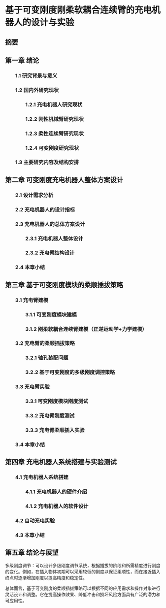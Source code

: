# 基于可变刚度刚柔软耦合连续臂的充电机器人的设计与实验

## 摘要

## 第一章 绪论
### &emsp;&emsp;1.1 研究背景与意义
### &emsp;&emsp;1.2 国内外研究现状
### &emsp;&emsp;&emsp;&emsp;1.2.1 充电机器人研究现状
### &emsp;&emsp;&emsp;&emsp;1.2.2 刚性机械臂研究现状
### &emsp;&emsp;&emsp;&emsp;1.2.3 柔性连续臂研究现状
### &emsp;&emsp;&emsp;&emsp;1.2.4 可变刚度研究现状
### &emsp;&emsp;1.3 主要研究内容及结构安排
## 第二章 可变刚度充电机器人整体方案设计
### &emsp;&emsp;2.1 设计需求分析
### &emsp;&emsp;2.2 充电机器人的设计指标
### &emsp;&emsp;2.3 充电机器人的总体方案设计
### &emsp;&emsp;&emsp;&emsp;2.3.1 充电机器人整体设计
### &emsp;&emsp;&emsp;&emsp;2.3.2 充电臂结构设计
### &emsp;&emsp;2.4 本章小结
## 第三章 基于可变刚度模块的柔顺插拔策略
### &emsp;&emsp;3.1 充电臂建模
### &emsp;&emsp;&emsp;&emsp;3.1.1 可变刚度模块建模
### &emsp;&emsp;&emsp;&emsp;3.1.2 刚柔软耦合连续臂建模（正逆运动学+力学建模）
### &emsp;&emsp;3.2 充电臂的柔顺插拔策略
### &emsp;&emsp;&emsp;&emsp;3.2.1 轴孔装配问题
### &emsp;&emsp;&emsp;&emsp;3.2.2 基于可变刚度的多级刚度调控策略
### &emsp;&emsp;3.3 充电臂实验
### &emsp;&emsp;&emsp;&emsp;3.3.1 可变刚度模块刚度测试
### &emsp;&emsp;&emsp;&emsp;3.3.2 充电臂刚度测试
### &emsp;&emsp;&emsp;&emsp;3.3.3 充电臂柔顺插入实验
### &emsp;&emsp;3.4 本章小结
##  第四章 充电机器人系统搭建与实验测试
### &emsp;&emsp;4.1 充电机器人系统搭建
### &emsp;&emsp;&emsp;&emsp;4.1.1 充电机器人的硬件介绍
### &emsp;&emsp;&emsp;&emsp;4.1.2 充电机器人的软件设计
### &emsp;&emsp;4.2 自动充电实验
### &emsp;&emsp;4.3 本章小结
## 第五章 结论与展望


多级刚度调节：可以设计多级刚度调节系统，根据插拔的阶段和所需精度进行刚度的变化。例如，在插入物体初期可以采用较低的刚度以保证柔顺性，而在接近插入终点时逐渐增加刚度以提高精度和稳定性。

总体而言，基于可变刚度的柔顺插拔策略可以根据不同的应用需求和操作对象进行灵活设计和调整。它在提高操作效果、降低冲击和损坏风险方面具有广泛的潜力和可应用性。